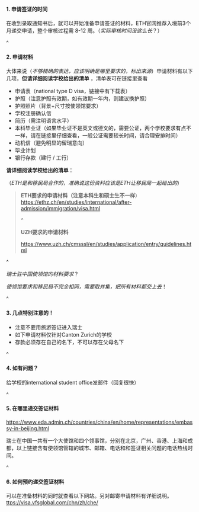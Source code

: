 #### **1. 申请签证的时间**

在收到录取通知书后，就可以开始准备申请签证的材料，ETH官网推荐入境前3个月递交申请，整个审核过程需 8-12 周。（*实际审核时间没这么长*？）

^

#### **2. 申请材料**

大体来说（*不够精确的表达，应该明确是哪里要求的，标出来源*）申请材料有以下几项，**但请详细阅读学校给出的清单** ，清单表可在链接里查看

* 申请表（national type D visa，链接中有下载表）
* 护照（注意护照有效期，如有效期一年内，则建议换护照）
* 护照照片（背景+尺寸按使领馆要求）
* 学校注册确认信
* 简历（需注明语言水平）
* 本科毕业证（如果毕业证不是英文或德文的，需要公证，两个学校要求有点不一样，请在链接里仔细查看，一般公证需要较长时间，请合理安排时间）
* 动机信（避免明显的留瑞意向）
* 毕业计划
* 银行存款（建行 / 工行）

**请详细阅读学校给出的清单**：

（*ETH是和移民局合作的，准确说这份资料应该是ETH让移民局一起给出的*）

> **ETH要求的申请材料（注意本科生和硕士生不一样**）<https://ethz.ch/en/studies/international/after-admission/immigration/visa.html>
>
> ^
>
> **UZH要求的申请材料**
>
> <https://www.uzh.ch/cmsssl/en/studies/application/entry/guidelines.html>

^

*瑞士驻中国使领馆的材料要求*？

*使领馆要求和移民局不完全相同，需要取并集，把所有材料都交上去*！

^

#### **3. 几点特别注意的**！

* 注意不要用旅游签证进入瑞士
* 如下申请材料仅针对Canton Zurich的学校
* 存款必须存在自己的名下，不可以存在父母名下

^

#### **4. 如有问题**？

给学校的international student office发邮件（回复很快）

^

#### **5. 在哪里递交签证材料**

<https://www.eda.admin.ch/countries/china/en/home/representations/embassy-in-beijing.html>

瑞士在中国一共有一个大使馆和四个领事馆，分别在北京，广州、香港、上海和成都，以上链接含有使领馆管辖的城市、邮箱、电话和和签证相关问题的电话热线时间。

^

#### **6. 如何预约递交签证材料**

可以在准备材料的同时就查看以下网站。另对邮寄申请材料有详细说明。[ttps://visa.vfsglobal.com/chn/zh/che/](https://visa.vfsglobal.com/chn/zh/che/)
